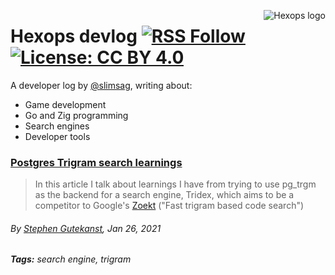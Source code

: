 <a href="https://hexops.com"><img align="right" alt="Hexops logo" src="https://raw.githubusercontent.com/hexops/media/main/readme.svg"></a>

# Hexops devlog [![RSS Follow](https://shields.io/badge/RSS-follow-green?logo=RSS)](https://github.com/hexops/devlog/commits/main.atom) [![License: CC BY 4.0](https://img.shields.io/badge/License-CC%20BY%204.0-lightgrey.svg)](https://creativecommons.org/licenses/by/4.0/)

A developer log by [@slimsag](https://twitter.com/slimsag), writing about:

* Game development
* Go and Zig programming
* Search engines
* Developer tools

### [Postgres Trigram search learnings](2021/01-postgres-trigram-search-learnings.md)

> In this article I talk about learnings I have from trying to use pg_trgm as the backend for a search engine, Tridex, which aims to be a competitor to Google's [Zoekt](https://github.com/google/zoekt) ("Fast trigram based code search")

###### By [Stephen Gutekanst](https://twitter.com/slimsag), Jan 26, 2021

###### **Tags:** search engine, trigram